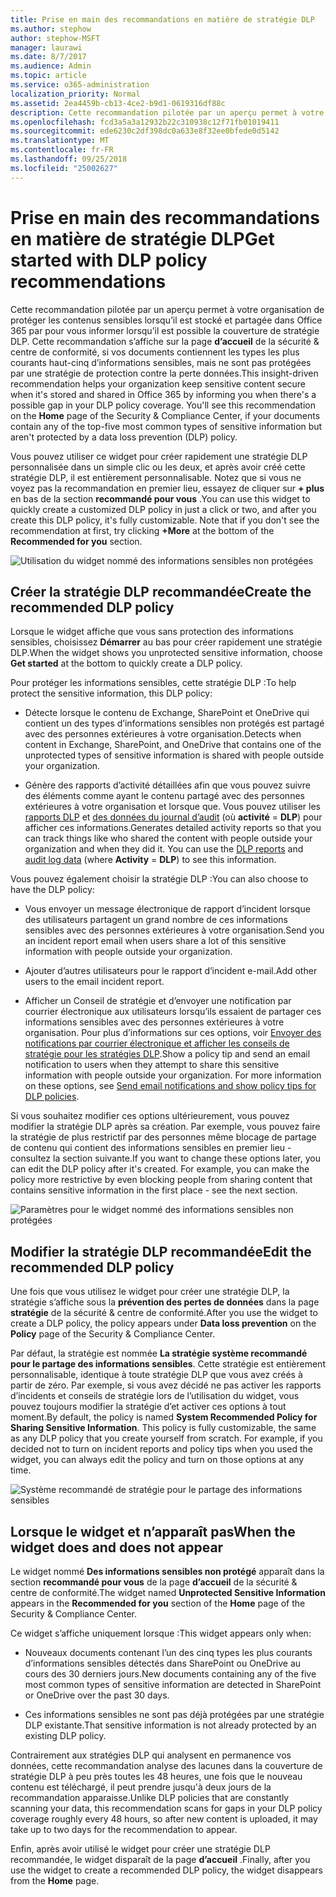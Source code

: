 ```yaml
---
title: Prise en main des recommandations en matière de stratégie DLP
ms.author: stephow
author: stephow-MSFT
manager: laurawi
ms.date: 8/7/2017
ms.audience: Admin
ms.topic: article
ms.service: o365-administration
localization_priority: Normal
ms.assetid: 2ea4459b-cb13-4ce2-b9d1-0619316df88c
description: Cette recommandation pilotée par un aperçu permet à votre organisation de protéger les contenus sensibles lorsqu’il est stocké et partagée dans Office 365 par pour vous informer lorsqu’il est possible la couverture de stratégie DLP. Cette recommandation s’affiche sur la page d’accueil de la sécurité &amp; centre de conformité, si vos documents contiennent les types les plus courants haut-cinq d’informations sensibles, mais ne sont pas protégés par une stratégie DLP.
ms.openlocfilehash: fcd3a5a3a12932b22c310938c12f71fb01019411
ms.sourcegitcommit: ede6230c2df398dc0a633e8f32ee0bfede0d5142
ms.translationtype: MT
ms.contentlocale: fr-FR
ms.lasthandoff: 09/25/2018
ms.locfileid: "25002627"
---
```

# <a name="get-started-with-dlp-policy-recommendations"></a><span data-ttu-id="3f313-104">Prise en main des recommandations en matière de stratégie DLP</span><span class="sxs-lookup"><span data-stu-id="3f313-104">Get started with DLP policy recommendations</span></span>

<span data-ttu-id="3f313-p102">Cette recommandation pilotée par un aperçu permet à votre organisation de protéger les contenus sensibles lorsqu’il est stocké et partagée dans Office 365 par pour vous informer lorsqu’il est possible la couverture de stratégie DLP. Cette recommandation s’affiche sur la page **d’accueil** de la sécurité &amp; centre de conformité, si vos documents contiennent les types les plus courants haut-cinq d’informations sensibles, mais ne sont pas protégées par une stratégie de protection contre la perte données.</span><span class="sxs-lookup"><span data-stu-id="3f313-p102">This insight-driven recommendation helps your organization keep sensitive content secure when it's stored and shared in Office 365 by informing you when there's a possible gap in your DLP policy coverage. You'll see this recommendation on the **Home** page of the Security &amp; Compliance Center, if your documents contain any of the top-five most common types of sensitive information but aren't protected by a data loss prevention (DLP) policy.</span></span> 
  
<span data-ttu-id="3f313-p103">Vous pouvez utiliser ce widget pour créer rapidement une stratégie DLP personnalisée dans un simple clic ou les deux, et après avoir créé cette stratégie DLP, il est entièrement personnalisable. Notez que si vous ne voyez pas la recommandation en premier lieu, essayez de cliquer sur **+ plus** en bas de la section **recommandé pour vous** .</span><span class="sxs-lookup"><span data-stu-id="3f313-p103">You can use this widget to quickly create a customized DLP policy in just a click or two, and after you create this DLP policy, it's fully customizable. Note that if you don't see the recommendation at first, try clicking **+More** at the bottom of the **Recommended for you** section.</span></span> 
  
![Utilisation du widget nommé des informations sensibles non protégées](media/91bc04d2-6eff-4294-8b73-b2d56d26ffc4.png)
  
## <a name="create-the-recommended-dlp-policy"></a><span data-ttu-id="3f313-110">Créer la stratégie DLP recommandée</span><span class="sxs-lookup"><span data-stu-id="3f313-110">Create the recommended DLP policy</span></span>

<span data-ttu-id="3f313-111">Lorsque le widget affiche que vous sans protection des informations sensibles, choisissez **Démarrer** au bas pour créer rapidement une stratégie DLP.</span><span class="sxs-lookup"><span data-stu-id="3f313-111">When the widget shows you unprotected sensitive information, choose **Get started** at the bottom to quickly create a DLP policy.</span></span> 
  
<span data-ttu-id="3f313-112">Pour protéger les informations sensibles, cette stratégie DLP :</span><span class="sxs-lookup"><span data-stu-id="3f313-112">To help protect the sensitive information, this DLP policy:</span></span>
  
- <span data-ttu-id="3f313-113">Détecte lorsque le contenu de Exchange, SharePoint et OneDrive qui contient un des types d’informations sensibles non protégés est partagé avec des personnes extérieures à votre organisation.</span><span class="sxs-lookup"><span data-stu-id="3f313-113">Detects when content in Exchange, SharePoint, and OneDrive that contains one of the unprotected types of sensitive information is shared with people outside your organization.</span></span>
    
- <span data-ttu-id="3f313-p104">Génère des rapports d’activité détaillées afin que vous pouvez suivre des éléments comme ayant le contenu partagé avec des personnes extérieures à votre organisation et lorsque que. Vous pouvez utiliser les [rapports DLP](view-the-dlp-reports.md) et [des données du journal d’audit](search-the-audit-log-in-security-and-compliance.md) (où **activité** = **DLP**) pour afficher ces informations.</span><span class="sxs-lookup"><span data-stu-id="3f313-p104">Generates detailed activity reports so that you can track things like who shared the content with people outside your organization and when they did it. You can use the [DLP reports](view-the-dlp-reports.md) and [audit log data](search-the-audit-log-in-security-and-compliance.md) (where **Activity** = **DLP**) to see this information.</span></span>
    
<span data-ttu-id="3f313-116">Vous pouvez également choisir la stratégie DLP :</span><span class="sxs-lookup"><span data-stu-id="3f313-116">You can also choose to have the DLP policy:</span></span>
  
- <span data-ttu-id="3f313-117">Vous envoyer un message électronique de rapport d’incident lorsque des utilisateurs partagent un grand nombre de ces informations sensibles avec des personnes extérieures à votre organisation.</span><span class="sxs-lookup"><span data-stu-id="3f313-117">Send you an incident report email when users share a lot of this sensitive information with people outside your organization.</span></span>
    
- <span data-ttu-id="3f313-118">Ajouter d’autres utilisateurs pour le rapport d’incident e-mail.</span><span class="sxs-lookup"><span data-stu-id="3f313-118">Add other users to the email incident report.</span></span>
    
- <span data-ttu-id="3f313-p105">Afficher un Conseil de stratégie et d’envoyer une notification par courrier électronique aux utilisateurs lorsqu’ils essaient de partager ces informations sensibles avec des personnes extérieures à votre organisation. Pour plus d’informations sur ces options, voir [Envoyer des notifications par courrier électronique et afficher les conseils de stratégie pour les stratégies DLP](use-notifications-and-policy-tips.md).</span><span class="sxs-lookup"><span data-stu-id="3f313-p105">Show a policy tip and send an email notification to users when they attempt to share this sensitive information with people outside your organization. For more information on these options, see [Send email notifications and show policy tips for DLP policies](use-notifications-and-policy-tips.md).</span></span>
    
<span data-ttu-id="3f313-p106">Si vous souhaitez modifier ces options ultérieurement, vous pouvez modifier la stratégie DLP après sa création. Par exemple, vous pouvez faire la stratégie de plus restrictif par des personnes même blocage de partage de contenu qui contient des informations sensibles en premier lieu - consultez la section suivante.</span><span class="sxs-lookup"><span data-stu-id="3f313-p106">If you want to change these options later, you can edit the DLP policy after it's created. For example, you can make the policy more restrictive by even blocking people from sharing content that contains sensitive information in the first place - see the next section.</span></span>
  
![Paramètres pour le widget nommé des informations sensibles non protégées](media/b6106cbd-1bed-4582-aaef-b678de470c9b.png)
  
## <a name="edit-the-recommended-dlp-policy"></a><span data-ttu-id="3f313-124">Modifier la stratégie DLP recommandée</span><span class="sxs-lookup"><span data-stu-id="3f313-124">Edit the recommended DLP policy</span></span>

<span data-ttu-id="3f313-125">Une fois que vous utilisez le widget pour créer une stratégie DLP, la stratégie s’affiche sous la **prévention des pertes de données** dans la page **stratégie** de la sécurité &amp; centre de conformité.</span><span class="sxs-lookup"><span data-stu-id="3f313-125">After you use the widget to create a DLP policy, the policy appears under **Data loss prevention** on the **Policy** page of the Security &amp; Compliance Center.</span></span> 
  
<span data-ttu-id="3f313-p107">Par défaut, la stratégie est nommée **La stratégie système recommandé pour le partage des informations sensibles**. Cette stratégie est entièrement personnalisable, identique à toute stratégie DLP que vous avez créés à partir de zéro. Par exemple, si vous avez décidé ne pas activer les rapports d’incidents et conseils de stratégie lors de l’utilisation du widget, vous pouvez toujours modifier la stratégie d’et activer ces options à tout moment.</span><span class="sxs-lookup"><span data-stu-id="3f313-p107">By default, the policy is named **System Recommended Policy for Sharing Sensitive Information**. This policy is fully customizable, the same as any DLP policy that you create yourself from scratch. For example, if you decided not to turn on incident reports and policy tips when you used the widget, you can always edit the policy and turn on those options at any time.</span></span>
  
![Système recommandé de stratégie pour le partage des informations sensibles](media/2fc49f25-ec25-4433-add4-d60f73888f13.png)
  
## <a name="when-the-widget-does-and-does-not-appear"></a><span data-ttu-id="3f313-130">Lorsque le widget et n’apparaît pas</span><span class="sxs-lookup"><span data-stu-id="3f313-130">When the widget does and does not appear</span></span>

<span data-ttu-id="3f313-131">Le widget nommé **Des informations sensibles non protégé** apparaît dans la section **recommandé pour vous** de la page **d’accueil** de la sécurité &amp; centre de conformité.</span><span class="sxs-lookup"><span data-stu-id="3f313-131">The widget named **Unprotected Sensitive Information** appears in the **Recommended for you** section of the **Home** page of the Security &amp; Compliance Center.</span></span> 
  
<span data-ttu-id="3f313-132">Ce widget s’affiche uniquement lorsque :</span><span class="sxs-lookup"><span data-stu-id="3f313-132">This widget appears only when:</span></span>
  
- <span data-ttu-id="3f313-133">Nouveaux documents contenant l’un des cinq types les plus courants d’informations sensibles détectés dans SharePoint ou OneDrive au cours des 30 derniers jours.</span><span class="sxs-lookup"><span data-stu-id="3f313-133">New documents containing any of the five most common types of sensitive information are detected in SharePoint or OneDrive over the past 30 days.</span></span>
    
- <span data-ttu-id="3f313-134">Ces informations sensibles ne sont pas déjà protégées par une stratégie DLP existante.</span><span class="sxs-lookup"><span data-stu-id="3f313-134">That sensitive information is not already protected by an existing DLP policy.</span></span>
    
<span data-ttu-id="3f313-135">Contrairement aux stratégies DLP qui analysent en permanence vos données, cette recommandation analyse des lacunes dans la couverture de stratégie DLP à peu près toutes les 48 heures, une fois que le nouveau contenu est téléchargé, il peut prendre jusqu'à deux jours de la recommandation apparaisse.</span><span class="sxs-lookup"><span data-stu-id="3f313-135">Unlike DLP policies that are constantly scanning your data, this recommendation scans for gaps in your DLP policy coverage roughly every 48 hours, so after new content is uploaded, it may take up to two days for the recommendation to appear.</span></span>
  
<span data-ttu-id="3f313-136">Enfin, après avoir utilisé le widget pour créer une stratégie DLP recommandée, le widget disparaît de la page **d’accueil** .</span><span class="sxs-lookup"><span data-stu-id="3f313-136">Finally, after you use the widget to create a recommended DLP policy, the widget disappears from the **Home** page.</span></span> 
  

